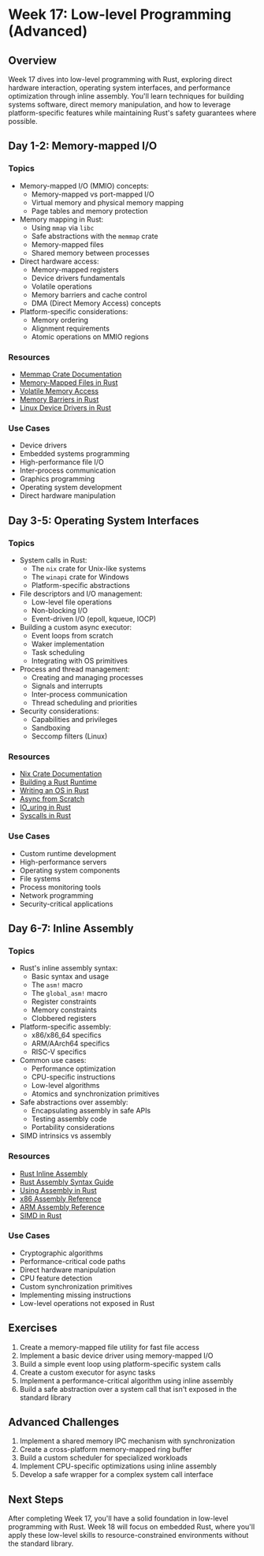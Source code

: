 # Week 17: Low-level Programming (Advanced)

## Overview

Week 17 dives into low-level programming with Rust, exploring direct hardware interaction, operating system interfaces, and performance optimization through inline assembly. You'll learn techniques for building systems software, direct memory manipulation, and how to leverage platform-specific features while maintaining Rust's safety guarantees where possible.

## Day 1-2: Memory-mapped I/O

### Topics

- Memory-mapped I/O (MMIO) concepts:
  - Memory-mapped vs port-mapped I/O
  - Virtual memory and physical memory mapping
  - Page tables and memory protection
- Memory mapping in Rust:
  - Using `mmap` via `libc`
  - Safe abstractions with the `memmap` crate
  - Memory-mapped files
  - Shared memory between processes
- Direct hardware access:
  - Memory-mapped registers
  - Device drivers fundamentals
  - Volatile operations
  - Memory barriers and cache control
  - DMA (Direct Memory Access) concepts
- Platform-specific considerations:
  - Memory ordering
  - Alignment requirements
  - Atomic operations on MMIO regions

### Resources

- [Memmap Crate Documentation](https://docs.rs/memmap/latest/memmap/)
- [Memory-Mapped Files in Rust](https://blog.logrocket.com/mmapped-files-rust-dynamic-arrays/)
- [Volatile Memory Access](https://docs.rs/volatile/latest/volatile/)
- [Memory Barriers in Rust](https://matklad.github.io/2020/12/12/notes-on-the-volatile-memory-model.html)
- [Linux Device Drivers in Rust](https://github.com/rust-embedded/rust-raspberrypi-OS-tutorials)

### Use Cases

- Device drivers
- Embedded systems programming
- High-performance file I/O
- Inter-process communication
- Graphics programming
- Operating system development
- Direct hardware manipulation

## Day 3-5: Operating System Interfaces

### Topics

- System calls in Rust:
  - The `nix` crate for Unix-like systems
  - The `winapi` crate for Windows
  - Platform-specific abstractions
- File descriptors and I/O management:
  - Low-level file operations
  - Non-blocking I/O
  - Event-driven I/O (epoll, kqueue, IOCP)
- Building a custom async executor:
  - Event loops from scratch
  - Waker implementation
  - Task scheduling
  - Integrating with OS primitives
- Process and thread management:
  - Creating and managing processes
  - Signals and interrupts
  - Inter-process communication
  - Thread scheduling and priorities
- Security considerations:
  - Capabilities and privileges
  - Sandboxing
  - Seccomp filters (Linux)

### Resources

- [Nix Crate Documentation](https://docs.rs/nix/latest/nix/)
- [Building a Rust Runtime](https://cfsamson.github.io/books-futures-explained/)
- [Writing an OS in Rust](https://os.phil-opp.com/)
- [Async from Scratch](https://rust-lang.github.io/async-book/02_execution/04_executor.html)
- [IO_uring in Rust](https://vorner.github.io/2019/11/03/io-uring.html)
- [Syscalls in Rust](https://blog.knoldus.com/how-to-make-system-calls-in-rust/)

### Use Cases

- Custom runtime development
- High-performance servers
- Operating system components
- File systems
- Process monitoring tools
- Network programming
- Security-critical applications

## Day 6-7: Inline Assembly

### Topics

- Rust's inline assembly syntax:
  - Basic syntax and usage
  - The `asm!` macro
  - The `global_asm!` macro
  - Register constraints
  - Memory constraints
  - Clobbered registers
- Platform-specific assembly:
  - x86/x86_64 specifics
  - ARM/AArch64 specifics
  - RISC-V specifics
- Common use cases:
  - Performance optimization
  - CPU-specific instructions
  - Low-level algorithms
  - Atomics and synchronization primitives
- Safe abstractions over assembly:
  - Encapsulating assembly in safe APIs
  - Testing assembly code
  - Portability considerations
- SIMD intrinsics vs assembly

### Resources

- [Rust Inline Assembly](https://doc.rust-lang.org/nightly/reference/inline-assembly.html)
- [Rust Assembly Syntax Guide](https://rust-lang.github.io/rfcs/2873-inline-asm.html)
- [Using Assembly in Rust](https://blog.rust-lang.org/inside-rust/2020/06/08/new-inline-asm.html)
- [x86 Assembly Reference](https://www.felixcloutier.com/x86/)
- [ARM Assembly Reference](https://developer.arm.com/documentation/ddi0406/latest)
- [SIMD in Rust](https://rust-lang.github.io/packed_simd/packed_simd/)

### Use Cases

- Cryptographic algorithms
- Performance-critical code paths
- Direct hardware manipulation
- CPU feature detection
- Custom synchronization primitives
- Implementing missing instructions
- Low-level operations not exposed in Rust

## Exercises

1. Create a memory-mapped file utility for fast file access
2. Implement a basic device driver using memory-mapped I/O
3. Build a simple event loop using platform-specific system calls
4. Create a custom executor for async tasks
5. Implement a performance-critical algorithm using inline assembly
6. Build a safe abstraction over a system call that isn't exposed in the standard library

## Advanced Challenges

1. Implement a shared memory IPC mechanism with synchronization
2. Create a cross-platform memory-mapped ring buffer
3. Build a custom scheduler for specialized workloads
4. Implement CPU-specific optimizations using inline assembly
5. Develop a safe wrapper for a complex system call interface

## Next Steps

After completing Week 17, you'll have a solid foundation in low-level programming with Rust. Week 18 will focus on embedded Rust, where you'll apply these low-level skills to resource-constrained environments without the standard library.
